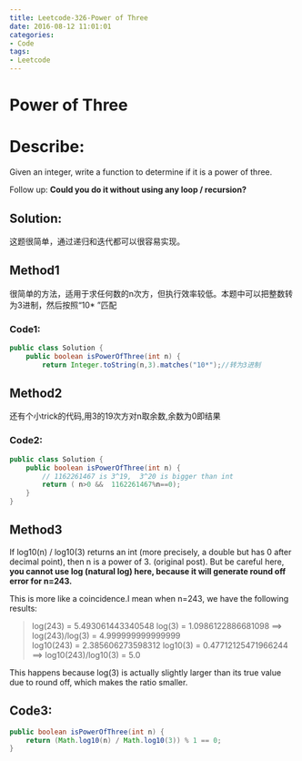 ```yaml
---
title: Leetcode-326-Power of Three
date: 2016-08-12 11:01:01
categories: 
- Code
tags:
- Leetcode
---
```




# Power of Three

# Describe:
Given an integer, write a function to determine if it is a power of three.

Follow up:
**Could you do it without using any loop / recursion?**
## Solution:
这题很简单，通过递归和迭代都可以很容易实现。



## Method1
很简单的方法，适用于求任何数的n次方，但执行效率较低。本题中可以把整数转为3进制，然后按照“10* ”匹配
### Code1:
```java
public class Solution {
	public boolean isPowerOfThree(int n) {
    	return Integer.toString(n,3).matches("10*");//转为3进制

```



## Method2
还有个小trick的代码,用3的19次方对n取余数,余数为0即结果
### Code2:
```java
public class Solution {
	public boolean isPowerOfThree(int n) {
    	// 1162261467 is 3^19,  3^20 is bigger than int  
    	return ( n>0 &&  1162261467%n==0);
	}
}
```

## Method3


If log10(n) / log10(3) returns an int (more precisely, a double but has 0 after decimal point), then n is a power of 3. (original post). But be careful here, **you cannot use log (natural log) here, because it will generate round off error for n=243.** 

This is more like a coincidence.I mean when n=243, we have the following results:

>log(243) = 5.493061443340548    log(3) = 1.0986122886681098 ==> log(243)/log(3) = 4.999999999999999                           
>log10(243) = 2.385606273598312   log10(3) = 0.47712125471966244 ==> log10(243)/log10(3) = 5.0
   
  
This happens because log(3) is actually slightly larger than its true value due to round off, which makes the ratio smaller.

## Code3:
```java
public boolean isPowerOfThree(int n) {
    return (Math.log10(n) / Math.log10(3)) % 1 == 0;
}
```
